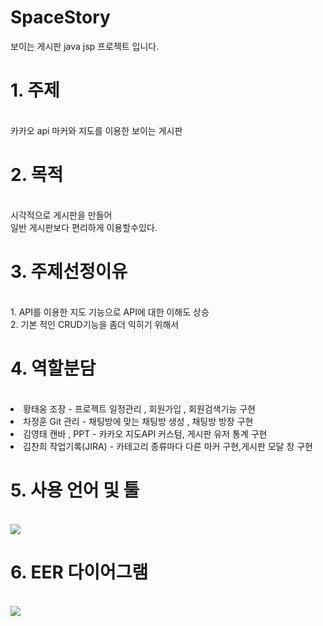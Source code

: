 # SpaceStory
보이는 게시판 java jsp 프로젝트 입니다.
<h1>1. 주제</h1></br>
카카오 api 마커와 지도를 이용한 보이는 게시판</br>
<h1>2. 목적</h1></br>
시각적으로 게시판을 만들어</br>
일반 게시판보다 편리하게 이용할수있다.</br>
<h1>3. 주제선정이유</h1></br>
1. API를 이용한 지도 기능으로 API에 대한 이해도 상승</br>
2. 기본 적인 CRUD기능을 좀더 익히기 위해서</br>
  
<h1>4. 역할분담</h1></br>
<li>황태웅 조장 - 프로젝트 일정관리 , 회원가입 , 회원검색기능 구현</li>
<li>차정훈 Git 관리 - 채팅방에 맞는 채팅방 생성 ,  채팅방 방장 구현  </li>
<li>김영태 캔바 , PPT - 카카오 지도API 커스텀, 게시판 유저 통계 구현</li>
<li>김찬희 작업기록(JIRA) - 카테고리 종류마다 다른 마커 구현,게시판 모달 창 구현</li>
<h1>5. 사용 언어 및 툴</h1></br>
<img src="[https://github.com/minj2306/ezenRentCarProject/assets/135796939/b9abc4cf-a829-48d6-808f-2921af440686](https://user-images.githubusercontent.com/105342655/282340486-bea27179-cc60-41bc-b35a-bfd279377647.png)" >
<h1>6. EER 다이어그램</h1></br>
<img src="https://github.com/minj2306/ezenRentCarProject/assets/135796939/6fe0f1ec-d338-4950-b7c5-1ca24f2bb10b">
